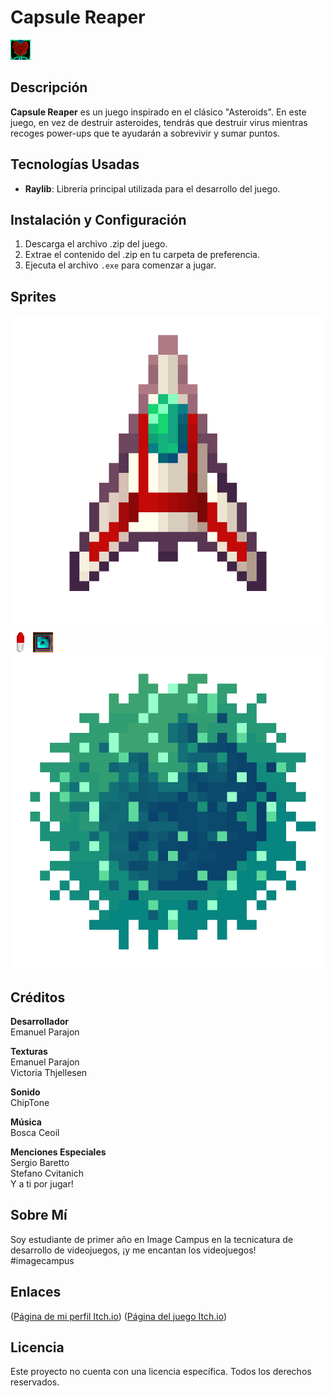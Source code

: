 # Capsule Reaper
![Imagen 1](Asteroids/res/Sprites/Icon.png)

## Descripción
**Capsule Reaper** es un juego inspirado en el clásico "Asteroids". En este juego, en vez de destruir asteroides, tendrás que destruir virus mientras recoges power-ups que te ayudarán a sobrevivir y sumar puntos.

## Tecnologías Usadas
- **Raylib**: Librería principal utilizada para el desarrollo del juego.

## Instalación y Configuración
1. Descarga el archivo .zip del juego.
2. Extrae el contenido del .zip en tu carpeta de preferencia.
3. Ejecuta el archivo `.exe` para comenzar a jugar.

## Sprites
<!-- Aquí puedes agregar capturas de pantalla o GIFs del juego -->
![Imagen 2](Asteroids/res/Sprites/SpaceShip.png)
![Imagen 3](Asteroids/res/Sprites/Bullet.png)
![Imagen 4](Asteroids/res/Sprites/PowerUp.png)
![Imagen 5](Asteroids/res/Sprites/Asteroid.png)

## Créditos

**Desarrollador**  
Emanuel Parajon

**Texturas**  
Emanuel Parajon  
Victoria Thjellesen

**Sonido**  
ChipTone

**Música**  
Bosca Ceoil

**Menciones Especiales**  
Sergio Baretto  
Stefano Cvitanich  
Y a ti por jugar!

## Sobre Mí
Soy estudiante de primer año en Image Campus en la tecnicatura de desarrollo de videojuegos, ¡y me encantan los videojuegos!  
#imagecampus

## Enlaces
([Página de mi perfil Itch.io](https://frostpower.itch.io))
([Página del juego Itch.io](https://frostpower.itch.io/capsule-reaper))


## Licencia
Este proyecto no cuenta con una licencia específica. Todos los derechos reservados.